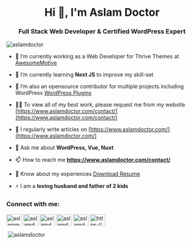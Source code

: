 <h1 align="center">Hi 🙏, I'm Aslam Doctor</h1>
<h3 align="center">Full Stack Web Developer & Certified WordPress Expert</h3>

<p align="left"> <img src="https://komarev.com/ghpvc/?username=aslamdoctor&label=Profile%20views&color=0e75b6&style=plastic" alt="aslamdoctor" /> </p>

- 🔭 I’m currently working as a Web Developer for Thrive Themes at [AwesomeMotive](https://awesomemotive.com/)

- 🌱 I’m currently learning **Next JS** to improve my skill-set

- 👯 I’m also an opensource contributor for multiple projects including WordPress [WordPress Plugins](https://profiles.wordpress.org/aslamdoctor/)

- 👨‍💻 To view all of my best work, please request me from my website [https://www.aslamdoctor.com/contact/](https://www.aslamdoctor.com/contact/)

- 📝 I regularly write articles on [https://www.aslamdoctor.com/](https://www.aslamdoctor.com/)

- 💬 Ask me about **WordPress, Vue, Nuxt**

- 📫 How to reach me **https://www.aslamdoctor.com/contact/**

- 📄 Know about my experiences [Download Resume](https://www.aslamdoctor.com/wp-content/uploads/2024/09/Aslam-Doctor-Resume-2024.pdf)

- ⚡ I am a **loving husband and father of 2 kids**

<h3 align="left">Connect with me:</h3>
<p align="left">
<a href="https://twitter.com/aslammdoctor" target="blank"><img align="center" src="https://raw.githubusercontent.com/rahuldkjain/github-profile-readme-generator/master/src/images/icons/Social/twitter.svg" alt="aslammdoctor" height="30" width="40" /></a>
<a href="https://linkedin.com/in/aslamdoctor" target="blank"><img align="center" src="https://raw.githubusercontent.com/rahuldkjain/github-profile-readme-generator/master/src/images/icons/Social/linked-in-alt.svg" alt="aslamdoctor" height="30" width="40" /></a>
<a href="https://stackoverflow.com/users/aslamdoctor" target="blank"><img align="center" src="https://raw.githubusercontent.com/rahuldkjain/github-profile-readme-generator/master/src/images/icons/Social/stack-overflow.svg" alt="aslamdoctor" height="30" width="40" /></a>
<a href="https://www.youtube.com/c/aslamd" target="blank"><img align="center" src="https://raw.githubusercontent.com/rahuldkjain/github-profile-readme-generator/master/src/images/icons/Social/youtube.svg" alt="aslamd" height="30" width="40" /></a>
<a href="https://www.leetcode.com/aslamdoctor" target="blank"><img align="center" src="https://raw.githubusercontent.com/rahuldkjain/github-profile-readme-generator/master/src/images/icons/Social/leet-code.svg" alt="aslamdoctor" height="30" width="40" /></a>
<a href="https://www.aslamdoctor.com/feed/" target="blank"><img align="center" src="https://raw.githubusercontent.com/rahuldkjain/github-profile-readme-generator/master/src/images/icons/Social/rss.svg" alt="https://www.aslamdoctor.com/feed/" height="30" width="40" /></a>
</p>

<p>&nbsp;<img align="center" src="https://github-readme-stats.vercel.app/api?username=aslamdoctor&show_icons=true&theme=dark&locale=en" alt="aslamdoctor" /></p>

